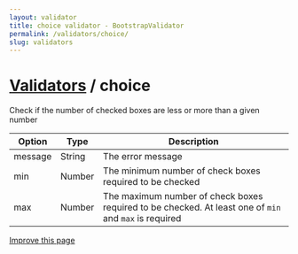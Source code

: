 ```yaml
---
layout: validator
title: choice validator - BootstrapValidator
permalink: /validators/choice/
slug: validators
---
```


# <a href="/validators/">Validators</a> / choice

Check if the number of checked boxes are less or more than a given number

Option  | Type   | Description
--------|--------|------------
message | String | The error message
min     | Number | The minimum number of check boxes required to be checked
max     | Number | The maximum number of check boxes required to be checked. At least one of ```min``` and ```max``` is required

<a href="https://github.com/nghuuphuoc/bootstrapvalidator/edit/gh-pages/validators/choice.md" class="btn btn-info">Improve this page</a>